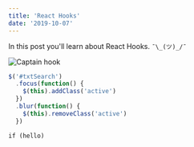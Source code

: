 ```yaml
---
title: 'React Hooks'
date: '2019-10-07'
---
```


In this post you'll learn about React Hooks. `¯\_(ツ)_/¯`

![Captain hook](./caphook.jpg)

```js
$('#txtSearch')
  .focus(function() {
    $(this).addClass('active')
  })
  .blur(function() {
    $(this).removeClass('active')
  })
```

```js{1,3-5}
if (hello)
```
